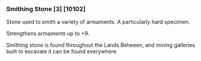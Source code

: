 ### Smithing Stone [3] [10102]

Stone used to smith a variety of armaments. A particularly hard specimen.

Strengthens armaments up to +9.

Smithing stone is found throughout the Lands Between, and mining galleries built to excavate it can be found everywhere.